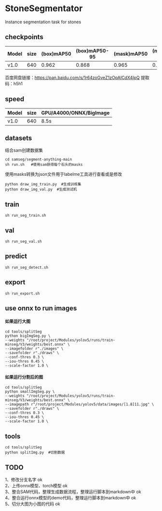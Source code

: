 # StoneSegmentator
Instance segmentation task for stones

## checkpoints
| Model   |   size    |  (box)mAP50  | (box)mAP50-95  |  (mask)mAP50  | (mask)mAP50-95   |
| ------- | ----------|--------------|----------------| ------------- |----------------- |
| v1.0    |  640      |   0.962      |    0.868       |     0.965     |      0.838       |

百度网盘链接：https://pan.baidu.com/s/1r64zoGveZ1zOpAICdX4IpQ  提取码：h5h1 

## speed
| Model   |  size | GPU/A4000/ONNX/BigImage     |
| ------- | ------|---------------------------  |
| v1.0    |  640  |     8.5s                    | 
               

## datasets
结合sam创建数据集
```
cd samseg/segment-anything-main
sh run.sh   #使用sam获得每个石头的masks
```
使用masks转换为json文件用于labelme工具进行查看或是修改
```
python draw_img_train.py  #生成训练集
python draw_img_val.py  #生成测试机
```

## train
```
sh run_seg_train.sh
```

## val
```
sh run_seg_val.sh
```

## predict
```
sh run_seg_detect.sh
```

## export
```
sh run_export.sh
```

## use onnx to run images
#### 如果运行大图
```
cd tools/splitSeg
python bigImgSeg.py \
--weights "/root/project/Modules/yolov5/runs/train-minseg/V3/weights/best.onnx" \ 
--imagefolder r"./images" \
--savefolder r"./draws" \
--conf-thres 0.3 \
--iou-thres 0.45 \
--scale-factor 1.0 \
```
#### 如果运行分割后的图
```
cd tools/splitSeg
python smallImgSeg.py \
--weights "/root/project/Modules/yolov5/runs/train-minseg/V3/weights/best.onnx" \ 
--imagepath r"/root/project/Modules/yolov5/data/images/[1.8]11.jpg" \
--savefolder r"./draws" \
--conf-thres 0.3 \
--iou-thres 0.45 \
--scale-factor 1.0 \
```

## tools
```
cd tools/splitSeg
python splitImg.py  #切割数据
```


## TODO
1、修改分支名字 ok  
2、上传onnx模型、torch模型 ok  
3、整合SAM代码，整理生成数据流程，整理运行脚本到markdown中  ok  
4、整合运行onnx模型的demo代码，整理运行脚本到markdown中 ok  
5、切分大图为小图的代码 ok
